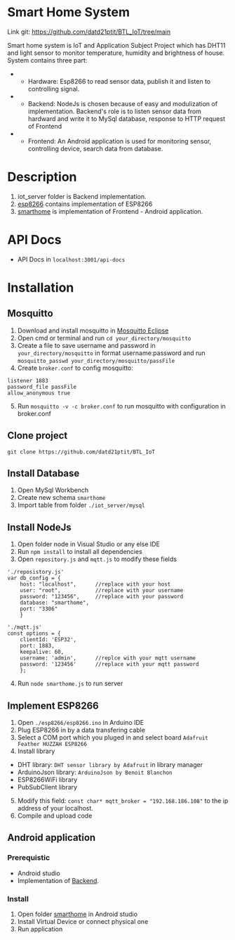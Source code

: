# Smart Home System

Link git: https://github.com/datd21ptit/BTL_IoT/tree/main

Smart home system is IoT and Application Subject Project which has DHT11 and light sensor to monitor temperature, humidity and brightness of house. System contains three part:
- - Hardware: Esp8266 to read sensor data, publish it and listen to controlling signal.
- - Backend: NodeJs is chosen because of easy and modulization of implementation. Backend's role is to listen sensor data from hardward and write it to MySql database, response to HTTP request of Frontend
- - Frontend: An Android application is used for monitoring sensor, controlling device, search data from database. 

# Description
1. iot_server folder is Backend implementation.
2. [esp8266](https://github.com/datd21ptit/iot_smarthome_server/tree/master/smartHomeEsp8266) contains implementation of ESP8266
3. [smarthome]() is implementation of Frontend - Android application.


# API Docs
- API Docs in ```localhost:3001/api-docs```
# Installation
## Mosquitto
1. Download and install mosquitto in [Mosquitto Eclipse](https://mosquitto.org/download/)
2. Open cmd or terminal and run ```cd your_directory/mosquitto```
3. Create a file to save username and password in ```your_directory/mosquitto``` in format username:password and run ```mosquitto_passwd your_directory/mosquitto/passFile```
4. Create ```broker.conf``` to config mosquitto:
```
listener 1883
password_file passFile
allow_anonymous true
```
5. Run ```mosquitto -v -c broker.conf``` to run mosquitto with configuration in broker.conf
## Clone project
```git clone https://github.com/datd21ptit/BTL_IoT```
## Install Database
1. Open MySql Workbench
2. Create new schema ```smarthome```
3. Import table from folder ```./iot_server/mysql```
## Install NodeJs
1. Open folder node in Visual Studio or any else IDE
2. Run ```npm install``` to install all dependencies
3. Open ```repository.js``` and ```mqtt.js``` to modify these fields
```
'./reposistory.js'
var db_config = {
    host: "localhost",      //replace with your host
    user: "root",           //replace with your username
    password: "123456",     //replace with your password
    database: "smarthome",
    port: "3306"
    }

'./mqtt.js'
const options = { 
    clientId: 'ESP32', 
    port: 1883, 
    keepalive: 60,          
    username: 'admin',      //replce with your mqtt username
    password: '123456'      //replace with your mqtt password
    };
```
4. Run ```node smarthome.js``` to run server
## Implement ESP8266
1. Open ```./esp8266/esp8266.ino``` in Arduino IDE
2. Plug ESP8266 in by a data transfering cable
3. Select a COM port which you pluged in and select board ```Adafruit Feather HUZZAH ESP8266```
4. Install library
- DHT library: ```DHT sensor library by Adafruit``` in library manager
- ArduinoJson library: ```ArduinoJson by Benoit Blanchon```
- ESP8266WiFi library
- PubSubClient library
5. Modify this field: ```const char* mqtt_broker = "192.168.186.108"``` to the ip address of your localhost.
5. Compile and upload code


## Android application
### Prerequistic
- Android studio
- Implementation of [Backend](./iot_server).
### Install
1. Open folder [smarthome](./smarthome/) in Android studio
2. Install Virtual Device or connect physical one
3. Run application


